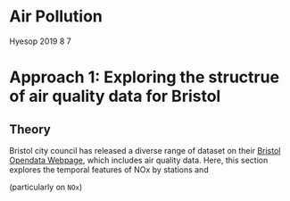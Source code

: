 Air Pollution
================
Hyesop
2019 8 7

# Approach 1: Exploring the structrue of air quality data for Bristol

## Theory

Bristol city council has released a diverse range of dataset on their
[Bristol Opendata
Webpage](https://opendata.bristol.gov.uk/pages/homepage/), which
includes air quality data. Here, this section explores the temporal
features of NOx by stations and

(particularly on `NOx`)
